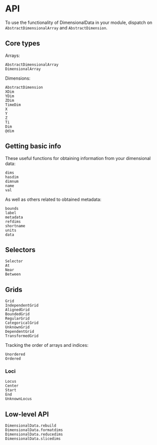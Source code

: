 # API

To use the functionality of DimensionalData in your module, dispatch on `AbstractDimensionalArray` and `AbstractDimension`.

## Core types

Arrays:

```@docs
AbstractDimensionalArray
DimensionalArray
```

Dimensions:

```@docs
AbstractDimension
XDim
YDim
ZDim
TimeDim
X
Y
Z
Ti
Dim
@dim
```

## Getting basic info

These useful functions for obtaining information from your dimensional data:

```@docs
dims
hasdim
dimnum
name
val
```

As well as others related to obtained metadata:

```@docs
bounds
label
metadata
refdims
shortname
units
data
```

## Selectors

```@docs
Selector
At
Near
Between
```

## Grids

```@docs
Grid
IndependentGrid
AlignedGrid
BoundedGrid
RegularGrid
CategoricalGrid
UnknownGrid
DependentGrid
TransformedGrid
```

Tracking the order of arrays and indices:

```@docs
Unordered
Ordered
```

### Loci

```@docs
Locus
Center
Start
End
UnknownLocus
```


## Low-level API

```@docs
DimensionalData.rebuild
DimensionalData.formatdims
DimensionalData.reducedims
DimensionalData.slicedims
```
